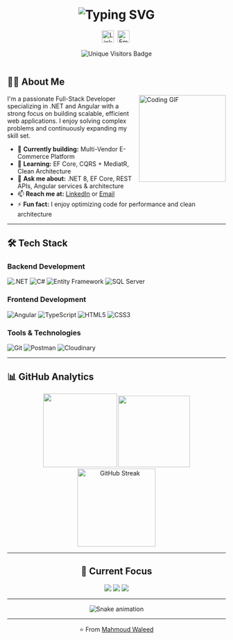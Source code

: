 <h1 align="center"> 
  <img src="https://readme-typing-svg.herokuapp.com?font=Fira+Code&weight=600&size=30&duration=4000&pause=1000&color=2E94E0&center=true&vCenter=true&width=500&lines=Hey+👋,+I'm+Mahmoud+Waleed;Full-Stack+Developer;.NET+%26+Angular+Specialist" alt="Typing SVG" />
</h1>

<p align="center">
  <a href="https://www.linkedin.com/in/mahmoud0waleed"><img alt="LinkedIn" width="28px" src="https://cdn-icons-png.flaticon.com/512/174/174857.png"/></a>&nbsp;
  <a href="mailto:mahmoudwaleednassan@gmail.com"><img alt="Email" width="28px" src="https://cdn-icons-png.flaticon.com/512/732/732200.png"/></a>&nbsp;
</p>

<p align="center">
  <img src="http://readmecounter.runasp.net/api/badges/my-slug/svg?ts=1759382341229" alt="Unique Visitors Badge" />
</p>

<img src="http://readmecounter.runasp.net/debug/track.gif?src=github-readme" width="1" height="1" alt="" />

## 👨‍💻 About Me

<img align="right" src="https://media.giphy.com/media/QssGEmpkyEOhBCb7e1/giphy.gif" width="200" alt="Coding GIF" />

I'm a passionate Full-Stack Developer specializing in .NET and Angular with a strong focus on building scalable, efficient web applications. I enjoy solving complex problems and continuously expanding my skill set.

- 🔭 **Currently building:** Multi-Vendor E-Commerce Platform  
- 🌱 **Learning:** EF Core, CQRS + MediatR, Clean Architecture  
- 💬 **Ask me about:** .NET 8, EF Core, REST APIs, Angular services & architecture  
- 📫 **Reach me at:** [LinkedIn](https://linkedin.com/in/mahmoud0waleed) or [Email](mailto:mahmoudwaleednassan@gmail.com)  
- ⚡ **Fun fact:** I enjoy optimizing code for performance and clean architecture  

---

## 🛠️ Tech Stack

### Backend Development
![.NET](https://img.shields.io/badge/.NET-512BD4?logo=dotnet&logoColor=white)
![C#](https://img.shields.io/badge/C%23-239120?logo=csharp&logoColor=white)
![Entity Framework](https://img.shields.io/badge/EF%20Core-512BD4?logo=dotnet&logoColor=white)
![SQL Server](https://img.shields.io/badge/SQL%20Server-CC2927?logo=microsoftsqlserver&logoColor=white)

### Frontend Development
![Angular](https://img.shields.io/badge/Angular-DD0031?logo=angular&logoColor=white)
![TypeScript](https://img.shields.io/badge/TypeScript-3178C6?logo=typescript&logoColor=white)
![HTML5](https://img.shields.io/badge/HTML5-E34F26?logo=html5&logoColor=white)
![CSS3](https://img.shields.io/badge/CSS3-1572B6?logo=css3&logoColor=white)

### Tools & Technologies
![Git](https://img.shields.io/badge/Git-F05032?logo=git&logoColor=white)
![Postman](https://img.shields.io/badge/Postman-FF6C37?logo=postman&logoColor=white)
![Cloudinary](https://img.shields.io/badge/Cloudinary-3448C5?logo=cloudinary&logoColor=white)

---

## 📊 GitHub Analytics

<div align="center">
  
<!-- Remove layout=compact to make the language stats wider -->
<img src="https://github-readme-stats.vercel.app/api?username=mahmou2waleed&show_icons=true&hide_border=true&count_private=true&theme=tokyonight&hide_title=true" height="170" />  
<img src="https://github-readme-stats.vercel.app/api/top-langs?username=mahmou2waleed&show_icons=true&locale=en&theme=tokyonight&hide_border=true&hide_title=true" height="165" />  

<br />

<img src="https://streak-stats.demolab.com?user=mahmou2waleed&theme=tokyonight&hide_border=true" alt="GitHub Streak" height="180" />

</div>

---

<div align="center">
  
## 🎯 Current Focus

<img src="https://img.shields.io/badge/Entity%20Framework%20Core-512BD4?logo=dotnet&logoColor=white" />
<img src="https://img.shields.io/badge/CQRS%20%2B%20MediatR-512BD4?logo=dotnet&logoColor=white" />
<img src="https://img.shields.io/badge/Clean%20Architecture-512BD4?logo=dotnet&logoColor=white" />

</div>

---

<div align="center">
  
<picture>
  <source media="(prefers-color-scheme: dark)" srcset="https://mahmou2waleed.github.io/Mahmou2waleed/snake-dark.svg" />
  <source media="(prefers-color-scheme: light)" srcset="https://mahmou2waleed.github.io/Mahmou2waleed/snake.svg" />
  <img alt="Snake animation" src="https://mahmou2waleed.github.io/Mahmou2waleed/snake.svg" />
</picture>

</div>

---

<div align="center">
  
⭐️ From [Mahmoud Waleed](https://github.com/mahmou2waleed)

</div>
